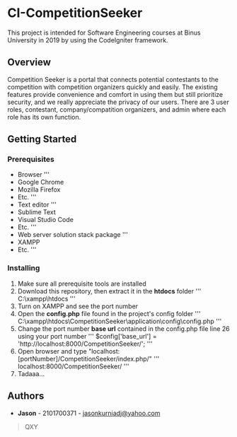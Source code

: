 # CI-CompetitionSeeker
This project is intended for Software Engineering courses at Binus University in 2019 by using the CodeIgniter framework.

## Overview
Competition Seeker is a portal that connects potential contestants to the competition with competition organizers quickly and easily.
The existing features provide convenience and comfort in using them but still prioritize security, and we really appreciate the privacy of our users.
There are 3 user roles, contestant, company/compatition organizers, and admin where each role has its own function.

## Getting Started 
### Prerequisites
- Browser
'''
- Google Chrome
- Mozilla Firefox
- Etc.
'''
- Text editor
'''
- Sublime Text
- Visual Studio Code
- Etc.
'''
- Web server solution stack package
'''
- XAMPP
- Etc.
'''

### Installing
1. Make sure all prerequisite tools are installed
2. Download this repository, then extract it in the __htdocs__ folder
'''
C:\xampp\htdocs
'''
3. Turn on XAMPP and see the port number
4. Open the __config.php__ file found in the project's config folder
'''
C:\xampp\htdocs\CompetitionSeeker\application\config\config.php
'''
5. Change the port number __base url__ contained in the config.php file line 26 using your port number
'''
$config['base_url'] = 'http://localhost:8000/CompetitionSeeker/';
'''
6. Open browser and type "localhost:[portNumber]/CompetitionSeeker/index.php/"
'''
localhost:8000/CompetitionSeeker/
''' 
7. Tadaaa...

## Authors
- __Jason__ - 2101700371 - [jasonkurniadj@yahoo.com](https://github.com/jasonkurniadj)


> QXY
